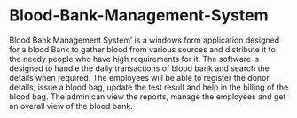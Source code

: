 # Blood-Bank-Management-System
Blood Bank Management System’ is a windows form application designed for a blood Bank to gather blood from various sources and distribute it to the needy people who have high requirements for it. The software is designed to handle the daily transactions of blood bank and search the details when required. The employees will be able to register the donor details, issue a blood bag, update the test result and help in the billing of the blood bag. The admin can view the reports, manage the employees and get an overall view of the blood bank.

